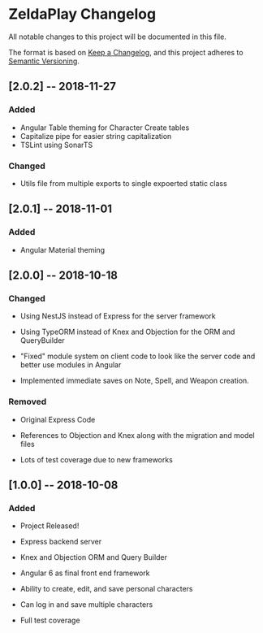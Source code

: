 # ZeldaPlay Changelog

All notable changes to this project will be documented in this file.

The format is based on [Keep a Changelog](https://keepachangelog.com/en/1.0.0/),
and this project adheres to [Semantic Versioning](https://semver.org/spec/v2.0.0.html).

## [2.0.2] -- 2018-11-27

### Added

- Angular Table theming for Character Create tables
- Capitalize pipe for easier string capitalization
- TSLint using SonarTS

### Changed

- Utils file from multiple exports to single expoerted static class

## [2.0.1] -- 2018-11-01

### Added

- Angular Material theming

## [2.0.0] -- 2018-10-18

### Changed

- Using NestJS instead of Express for the server framework

- Using TypeORM instead of Knex and Objection for the ORM and QueryBuilder

- "Fixed" module system on client code to look like the server code and better use modules in Angular

- Implemented immediate saves on Note, Spell, and Weapon creation.

### Removed

- Original Express Code

- References to Objection and Knex along with the migration and model files

- Lots of test coverage due to new frameworks

## [1.0.0] -- 2018-10-08

### Added

- Project Released!

- Express backend server

- Knex and Objection ORM and Query Builder

- Angular 6 as final front end framework

- Ability to create, edit, and save personal characters

- Can log in and save multiple characters

- Full test coverage
